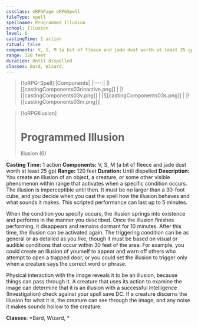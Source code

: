 ```yaml
---
cssclass: oRPGPage oRPGSpell
fileType: spell
spellname: Programmed_Illusion
school: Illusion
level: 6
castingTime: 1 action
ritual: false
components: V, S, M (a bit of fleece and jade dust worth at least 25 gp)
range: 120 feet
duration: Until dispelled
classes: Bard, Wizard,
---
```

> [!oRPG-Spell]
> |Components|
> |:---:|
> |![[castingComponents03rinactive.png]] |
> |![[castingComponents03v.png]] |
> |![[castingComponents03s.png]] |
> |![[castingComponents03m.png]]|

> [!oRPGIllusion]
>#  Programmed Illusion
> Illusion  (6)

**Casting Time:** 1 action
**Components:** V, S, M (a bit of fleece and jade dust worth at least 25 gp)
**Range:** 120 feet
**Duration:**  Until dispelled
**Description:**
You create an illusion of an object, a creature, or some other visible phenomenon within range that activates when a specific condition occurs. The illusion is imperceptible until then. It must be no larger than a 30-foot cube, and you decide when you cast the spell how the illusion behaves and what sounds it makes. This scripted performance can last up to 5 minutes.



 When the condition you specify occurs, the illusion springs into existence and performs in the manner you described. Once the illusion finishes performing, it disappears and remains dormant for 10 minutes. After this time, the illusion can be activated again. The triggering condition can be as general or as detailed as you like, though it must be based on visual or audible conditions that occur within 30 feet of the area. For example, you could create an illusion of yourself to appear and warn off others who attempt to open a trapped door, or you could set the illusion to trigger only when a creature says the correct word or phrase.



 Physical interaction with the image reveals it to be an illusion, because things can pass through it. A creature that uses its action to examine the image can determine that it is an illusion with a successful Intelligence (Investigation) check against your spell save DC. If a creature discerns the illusion for what it is, the creature can see through the image, and any noise it makes sounds hollow to the creature.



**Classes:**  *Bard, Wizard, *


